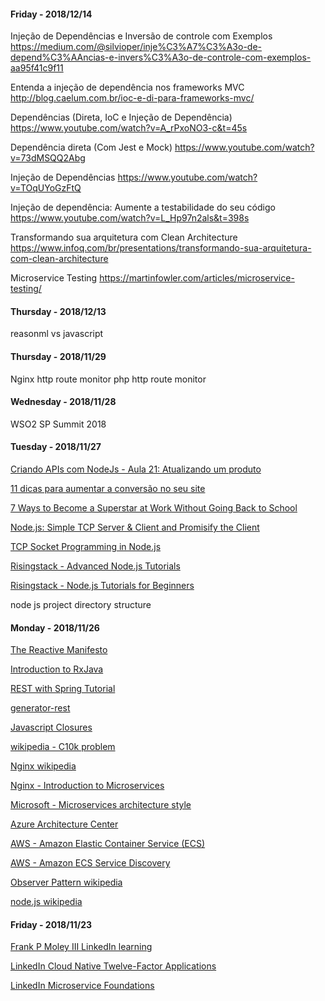 #### Friday - 2018/12/14

Injeção de Dependências e Inversão de controle com Exemplos
https://medium.com/@silvioper/inje%C3%A7%C3%A3o-de-depend%C3%AAncias-e-invers%C3%A3o-de-controle-com-exemplos-aa95f41c9f11

Entenda a injeção de dependência nos frameworks MVC
http://blog.caelum.com.br/ioc-e-di-para-frameworks-mvc/

Dependências (Direta, IoC e Injeção de Dependência)
https://www.youtube.com/watch?v=A_rPxoNO3-c&t=45s

Dependência direta (Com Jest e Mock)
https://www.youtube.com/watch?v=73dMSQQ2Abg

Injeção de Dependências
https://www.youtube.com/watch?v=TOqUYoGzFtQ

Injeção de dependência: Aumente a testabilidade do seu código
https://www.youtube.com/watch?v=L_Hp97n2als&t=398s

Transformando sua arquitetura com Clean Architecture
https://www.infoq.com/br/presentations/transformando-sua-arquitetura-com-clean-architecture

Microservice Testing
https://martinfowler.com/articles/microservice-testing/

#### Thursday - 2018/12/13

reasonml vs javascript

#### Thursday - 2018/11/29

Nginx http route monitor
php http route monitor

#### Wednesday - 2018/11/28

WSO2 SP Summit 2018

#### Tuesday - 2018/11/27

[Criando APIs com NodeJs - Aula 21: Atualizando um produto](https://www.youtube.com/watch?v=UR0G1v6EiOc&index=21&list=PLHlHvK2lnJndvvycjBqQAbgEDqXxKLoqn)

[11 dicas para aumentar a conversão no seu site](https://www.hostgator.com.br/blog/dicas-para-aumentar-a-conversao-no-site/)

[7 Ways to Become a Superstar at Work Without Going Back to School](https://www.scienceofpeople.com/alternatives-to-college/)

[Node.js: Simple TCP Server & Client and Promisify the Client](https://techbrij.com/node-js-tcp-server-client-promisify)

[TCP Socket Programming in Node.js](https://www.hacksparrow.com/tcp-socket-programming-in-node-js.html)

[Risingstack - Advanced Node.js Tutorials](https://blog.risingstack.com/tag/advanced-node-js-tutorials/)

[Risingstack - Node.js Tutorials for Beginners](https://blog.risingstack.com/tag/node-js-tutorials-for-beginners/)

node js project directory structure

#### Monday - 2018/11/26

[The Reactive Manifesto](https://www.reactivemanifesto.org/)

[Introduction to RxJava](https://www.baeldung.com/rx-java)

[REST with Spring Tutorial](https://www.baeldung.com/rest-with-spring-series)

[generator-rest](https://www.npmjs.com/package/generator-rest)

[Javascript Closures](https://developer.mozilla.org/pt-BR/docs/Web/JavaScript/Guide/Closures)

[wikipedia - C10k problem](https://en.wikipedia.org/wiki/C10k_problem)

[Nginx wikipedia](https://en.wikipedia.org/wiki/Nginx/)

[Nginx - Introduction to Microservices](https://www.nginx.com/blog/introduction-to-microservices/)

[Microsoft - Microservices architecture style](https://docs.microsoft.com/en-us/azure/architecture/guide/architecture-styles/microservices)

[Azure Architecture Center](https://docs.microsoft.com/en-us/azure/architecture/)

[AWS - Amazon Elastic Container Service (ECS)](https://aws.amazon.com/ecs/?nc1=f_ls)

[AWS - Amazon ECS Service Discovery](https://aws.amazon.com/pt/blogs/aws/amazon-ecs-service-discovery/)

[Observer Pattern wikipedia](https://en.wikipedia.org/wiki/Observer_pattern)

[node.js wikipedia](https://en.wikipedia.org/wiki/Node.js)

#### Friday - 2018/11/23


[Frank P Moley III LinkedIn learning](https://www.linkedin.com/learning/instructors/frank-p-moley-iii)

[LinkedIn Cloud Native Twelve-Factor Applications](https://www.linkedin.com/learning/cloud-native-twelve-factor-applications/)

[LinkedIn Microservice Foundations](https://www.linkedin.com/learning/microservices-foundations/)

